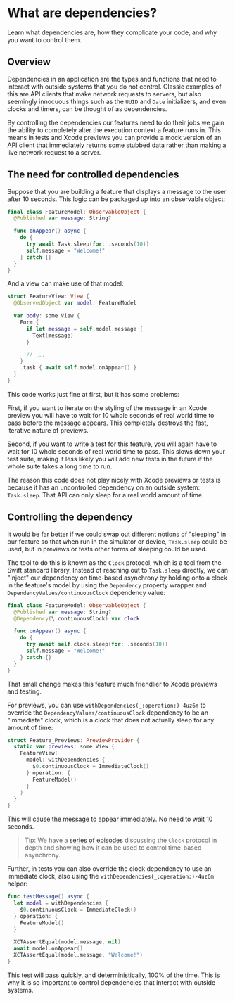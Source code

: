 # What are dependencies?

Learn what dependencies are, how they complicate your code, and why you want to control them.

## Overview

Dependencies in an application are the types and functions that need to interact with outside
systems that you do not control. Classic examples of this are API clients that make network requests
to servers, but also seemingly innocuous things such as the `UUID` and `Date` initializers, and even
clocks and timers, can be thought of as dependencies.

By controlling the dependencies our features need to do their jobs we gain the ability to completely
alter the execution context a feature runs in. This means in tests and Xcode previews you can
provide a mock version of an API client that immediately returns some stubbed data rather than
making a live network request to a server.

## The need for controlled dependencies

Suppose that you are building a feature that displays a message to the user after 10 seconds. This
logic can be packaged up into an observable object:

```swift
final class FeatureModel: ObservableObject {
  @Published var message: String?

  func onAppear() async {
    do {
      try await Task.sleep(for: .seconds(10))
      self.message = "Welcome!"
    } catch {}
  }
}
```

And a view can make use of that model:

```swift
struct FeatureView: View {
  @ObservedObject var model: FeatureModel

  var body: some View {
    Form {
      if let message = self.model.message {
        Text(message)
      }

      // ...
    }
    .task { await self.model.onAppear() }
  }
}
```

This code works just fine at first, but it has some problems:

First, if you want to iterate on the styling of the message in an Xcode preview you will have to
wait for 10 whole seconds of real world time to pass before the message appears. This completely
destroys the fast, iterative nature of previews.

Second, if you want to write a test for this feature, you will again have to wait for 10 whole
seconds of real world time to pass. This slows down your test suite, making it less likely you will
add new tests in the future if the whole suite takes a long time to run.

The reason this code does not play nicely with Xcode previews or tests is because it has an
uncontrolled dependency on an outside system: `Task.sleep`. That API can only sleep for a real world
amount of time.

## Controlling the dependency

It would be far better if we could swap out different notions of "sleeping" in our feature so that
when run in the simulator or device, `Task.sleep` could be used, but in previews or tests other
forms of sleeping could be used.

The tool to do this is known as the `Clock` protocol, which is a tool from the Swift standard
library. Instead of reaching out to `Task.sleep` directly, we can "inject" our dependency on
time-based asynchrony by holding onto a clock in the feature's model by using the ``Dependency``
property  wrapper and ``DependencyValues/continuousClock`` dependency value:

```swift
final class FeatureModel: ObservableObject {
  @Published var message: String?
  @Dependency(\.continuousClock) var clock

  func onAppear() async {
    do {
      try await self.clock.sleep(for: .seconds(10))
      self.message = "Welcome!"
    } catch {}
  }
}
```

That small change makes this feature much friendlier to Xcode previews and testing.

For previews, you can use ``withDependencies(_:operation:)-4uz6m`` to override the
``DependencyValues/continuousClock`` dependency to be an "immediate" clock, which is a clock that
does not actually sleep for any amount of time:

```swift
struct Feature_Previews: PreviewProvider {
  static var previews: some View {
    FeatureView(
      model: withDependencies {
        $0.continuousClock = ImmediateClock()
      } operation: {
        FeatureModel()
      }
    )
  }
}
```

This will cause the message to appear immediately. No need to wait 10 seconds.

> Tip: We have a [series of episodes][clocks-collection] discussing the `Clock` protocol in depth
and showing how it can be used to control time-based asynchrony.

Further, in tests you can also override the clock dependency to use an immediate clock, also using
the ``withDependencies(_:operation:)-4uz6m`` helper:

```swift
func testMessage() async {
  let model = withDependencies {
    $0.continuousClock = ImmediateClock()
  } operation: {
    FeatureModel()
  }

  XCTAssertEqual(model.message, nil)
  await model.onAppear()
  XCTAssertEqual(model.message, "Welcome!")
}
```

This test will pass quickly, and deterministically, 100% of the time. This is why it is so
important to control dependencies that interact with outside systems.

[clocks-collection]: https://www.pointfree.co/collections/concurrency/clocks

